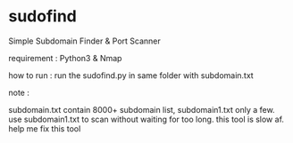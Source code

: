 # sudofind
Simple Subdomain Finder &amp; Port Scanner

requirement : Python3 & Nmap

how to run :
run the sudofind.py in same folder with subdomain.txt

note :

subdomain.txt contain 8000+ subdomain list, subdomain1.txt only a few. use subdomain1.txt to scan without waiting for too long. this tool is slow af. help me fix this tool

